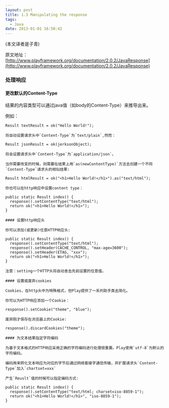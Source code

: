 ```yaml
---
layout: post
title: 1.3 Manipulating the response
tags:
  - Java
date: 2013-01-01 16:50:42
---
```


(本文译者是子青)

原文地址：[http://www.playframework.org/documentation/2.0.2/JavaResponse](http://www.playframework.org/documentation/2.0.2/JavaResponse)

### 处理响应

#### 更改默认的Content-Type

结果的内容类型可以通过java值（如body的Content-Type）来推导出来。

例如：

    Result textResult = ok("Hello World!");

    将自动设置请求头中`Content-Type`为`text/plain`,然而：

    Result jsonResult = ok(jerksonObject);

    将会设置请求头中`Content-Type`为`application/json`。

    当你需要改变的时候，则需要在结果上用`as(newContentType)`方法去创建一个不同`Content-Type`请求头的相似结果:

    Result htmlResult = ok("<h1>Hello World!</h1>").as("text/html");

    你也可以在http响应中设置content type：

    public static Result index() {
      response().setContentType("text/html");
      return ok("<h1>Hello World!</h1>");
    }

    #### 设置http响应头

    你可以添加(或更新)任意HTTP响应头:

    public static Result index() {
      response().setContentType("text/html");
      response().setHeader(CACHE_CONTROL, "max-age=3600");
      response().setHeader(ETAG, "xxx");
      return ok("<h1>Hello World!</h1>");
    }

    注意：setting一个HTTP头将自动舍去先前设置的任意值。

    #### 设置或废弃cookies

    Cookies，在http头中为特殊格式，但Play提供了一系列助手类去简化。

    你可以为HTTP响应添加一个Cookie：

    response().setCookie("theme", "blue");

    废弃刚才保存在浏览器上的Cookie:

    response().discardCookies("theme");

    #### 为文本结果指定字符编码

    为基于文本格式的HTTP响应采用正确的字符编码进行处理很重要。Play使用`utf-8`为默认的字符编码。

    编码用来转化文本响应为对应的字节后通过网络套接字通信传输，并扩展请求头`Content-Type`加入`chartset=xxx`

    产生`Reuslt`值的时候可以指定编码方式:

    public static Result index() {
      response().setContentType("text/html; charset=iso-8859-1");
      return ok("<h1>Hello World!</h1>", "iso-8859-1");
    }